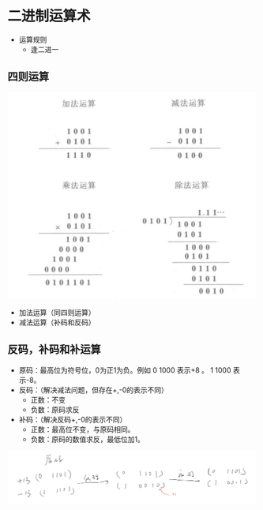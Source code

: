 # 二进制运算术

- 运算规则
  - 逢二进一

## 四则运算

![Alt text](image-4.png)

- 加法运算（同四则运算）
- 减法运算（补码和反码）

## 反码，补码和补运算

- 原码：最高位为符号位，0为正1为负。例如 0 1000 表示+8 。 1 1000 表示-8。
- 反码：（解决减法问题，但存在+,-0的表示不同）
  - 正数：不变
  - 负数：原码求反
- 补码：（解决反码+,-0的表示不同）
  - 正数：最高位不变，与原码相同。
  - 负数：原码的数值求反，最低位加1。

![alt text](image-5.png)